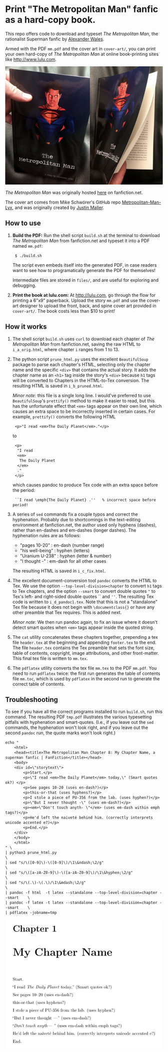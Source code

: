 # Print "The Metropolitan Man" fanfic as a hard-copy book.

This repo offers code to download and typeset _The Metropolitan Man_, the rationalist Superman fanfic by [Alexander Wales](https://alexanderwales.com/).

Armed with the PDF `mm.pdf` and the cover art in `cover-art/`, you can print your own hard-copy of _The Metropolitan Man_ at online book-printing sites like http://www.lulu.com. 

![](/images/mm.jpg)

_The Metropolitan Man_ was originally hosted [here](http://www.fanfiction.net/s/10360716/1/The-Metropolitan-Man) on fanfiction.net.

The cover art comes from Mike Schwörer's GitHub repo [Metropolitan-Man-Lyx](https://github.com/Mikescher/Metropolitan-Man-Lyx), and was originally created by [Justin Maller](http://justinmaller.com/wallpaper/356/).


## How to use

1. **Build the PDF:** Run the shell script `build.sh` at the terminal to download _The Metropolitan Man_ from fanfiction.net and typeset it into a PDF named `mm.pdf`:

        $ ./build.sh

    The script even embeds itself into the generated PDF, in case readers want to see how to programatically generate the PDF for themselves!

    Intermediate files are stored in `files/`, and are useful for exploring and debugging.

2. **Print the book at lulu.com:** At http://lulu.com, go through the flow for printing a 6"x9" paperback. Upload the story `mm.pdf` and use the cover-art designer to upload the front, back, and spine cover art provided in `cover-art/`. The book costs less than $10 to print!

## How it works

1. The shell script `build.sh` uses `curl` to download each chapter of _The Metropolitan Man_ from fanfiction.net, saving the raw HTML to `i_a_orig.html`, where chapter `i` ranges from 1 to 13. 

2. The python script `prune_html.py` uses the excellent `BeautifulSoup` package to parse each chapter's HTML, selecting only the chapter name and the specific `<div>` that contains the actual story. It adds the chapter name as an `<h1>` tag inside the story's `<div>` because `h1` tags will be converted to Chapters in the HTML-to-Tex conversion. The resulting HTML is saved in `i_b_pruned.html`. 

    _Minor note:_ this file is a single long line. I would've preferred to use `BeautifulSoup`'s `prettify()` method to make it easier to read, but this has the unfortunate effect that `<em>` tags appear on their own line, which causes an extra space to be incorrectly inserted in certain cases. For example, `prettify()` converts the following HTML

        <p>"I read <em>The Daily Planet</em>."</p>

    to

        <p>
         "I read
         <em>
          The Daily Planet
         </em>
         ."
        </p>

    which causes pandoc to produce Tex code with an extra space before the period:

        ``I read \emph{The Daily Planet} .''   % incorrect space before period!

3. A series of `sed` commands fix a couple typos and correct the hyphenation. Probably due to shortcomings in the text-editing environment at fanfiction.net, the author used only hyphens (dashes), rather than en-dashes and em-dashes (longer dashes). The hyphenation rules are as follows:

    - "pages 10-20" : en-dash (number range)
    - "his well-being" : hyphen (letters)
    - "Uranium U-238" : hyphen (letter & number)
    - "I thought -" : em-dash for all other cases

    The resulting HTML is saved in `i_c_fix.html`.

4. The excellent document-conversion tool `pandoc` converts the HTML to Tex. We use the option `--top-level-division=chapter` to convert `h1` tags to Tex chapters, and the option `--smart` to convert double quotes `"` to Tex's left- and right-sided double quotes \`\` and `''`. The resulting Tex code is written to `i_d_pandoc1.tex`. Note that this is not a "standalone" Tex file because it does not begin with `\documentclass{}` or have any other preamble that Tex requires. This is added next.

    _Minor note:_ We then run pandoc again, to fix an issue where it doesn't detect smart quotes when `<em>` tags appear inside the quoted string. 

5. The `cat` utility concatenates these chapters together, prepending a tex file `header.tex` at the beginning and appending `footer.tex` to the end. The file `header.tex` contains the Tex preamble that sets the font size, table of contents, copyright, image attributions, and other front-matter. This final tex file is written to `mm.tex`.

6. The `pdflatex` utility converts the tex file `mm.tex` to the PDF `mm.pdf`. You need to run `pdflatex` twice: the first run generates the table of contents file `mm.toc`, which is used by `pdflatex` in the second run to generate the correct table of contents.


## Troubleshooting

To see if you have all the correct programs installed to run `build.sh`, run this command. The resulting PDF `tmp.pdf` illustrates the various typesetting pitfalls with hyphenation and smart-quotes. (I.e., if you leave out the `sed` commands, the hyphenation won't look right, and if you leave out the second `pandoc` run, the quote marks won't look right.)

    echo "
        <html>
        <head><title>The Metropolitan Man Chapter 8: My Chapter Name, a superman fanfic | FanFiction</title></head>
        <body>
        <div id=\"storytext\">
            <p>Start.</p>
            <p>\"I read <em>The Daily Planet</em> today,\" (Smart quotes ok?) </p>
            <p>See pages 10-20 (uses en-dash?)</p>
            <p>this-or-that (uses hyphens?)</p> 
            <p>I stole a piece of PU-356 from the lab. (uses hyphen?)</p>    
            <p>\"But I never thought -\" (uses em-dash?)</p>
            <p><em>\"Don't touch anyth- \"</em> (uses em-dash within emph tags?)</p>
            <p>He'd left the naiveté behind him. (correctly interprets unicode accented e?)</p>
            <p>End.</p>
        </div>
        </body>
        </html>
    " \
    | python3 prune_html.py                                                         \
    | sed "s/\([0-9]\)-\([0-9]\)/\1\&ndash;\2/g"                                    \
    | sed "s/\([a-zA-Z0-9]\)-\([a-zA-Z0-9]\)/\1\&hyphen;\2/g"                       \
    | sed "s/\(.\)-\(.\)/\1\&mdash;\2/g"                                            \
    | pandoc -f html  -t latex --standalone --top-level-division=chapter --smart    \
    | pandoc -f latex -t latex --standalone --top-level-division=chapter --smart    \
    | pdflatex -jobname=tmp


![](/images/typesetting-pitfalls.png)

